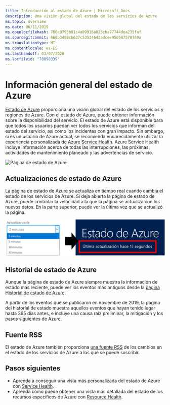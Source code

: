 ```yaml
---
title: Introducción al estado de Azure | Microsoft Docs
description: Una visión global del estado de los servicios de Azure
ms.topic: overview
ms.date: 06/11/2019
ms.openlocfilehash: 766e9795b01c4a09916a025cba77744dea235faf
ms.sourcegitcommit: 668b3480cb637c53534642adcee95d687578769a
ms.translationtype: HT
ms.contentlocale: es-ES
ms.lasthandoff: 03/07/2020
ms.locfileid: "78898339"
---
```

# <a name="azure-status-overview"></a>Información general del estado de Azure

[Estado de Azure](https://status.azure.com/status/) proporciona una visión global del estado de los servicios y regiones de Azure. Con el estado de Azure, puede obtener información sobre la disponibilidad del servicio. El estado de Azure está disponible para que todos los usuarios puedan ver todos los servicios que informan del estado del servicio, así como los incidentes con gran impacto. Sin embargo, si es un usuario de Azure actual, se recomienda encarecidamente utilizar la experiencia personalizada de [Azure Service Health](https://aka.ms/azureservicehealth). Azure Service Health incluye información acerca de todas las interrupciones, las próximas actividades de mantenimiento planeado y las advertencias de servicio.

![Página de estado de Azure](./media/azure-status-overview/azure-status.PNG)

## <a name="azure-status-updates"></a>Actualizaciones de estado de Azure

La página de estado de Azure se actualiza en tiempo real cuando cambia el estado de los servicios de Azure. Si deja abierta la página de estado de Azure, puede controlar la velocidad a la que la página se actualiza con los nuevos datos. En la parte superior, puede ver la última vez que se actualizó la página.

![Actualización de estado de Azure](./media/azure-status-overview/update.PNG)

## <a name="azure-status-history"></a>Historial de estado de Azure

Aunque la página de estado de Azure siempre muestra la información de estado más reciente, puede ver los eventos más antiguos desde la [página Historial de estado de Azure](https://status.azure.com/status/history/).

A partir de los eventos que se publicaron en noviembre de 2019, la página del historial de estado muestra aquellos eventos que hayan tenido lugar hasta 365 días antes, e incluye una causa raíz preliminar, la mitigación y los pasos siguientes de Azure.

## <a name="rss-feed"></a>Fuente RSS

El estado de Azure también proporciona [una fuente RSS](https://status.azure.com/status/feed/) de los cambios en el estado de los servicios de Azure a los que se puede suscribir.

## <a name="next-steps"></a>Pasos siguientes

* Aprenda a conseguir una vista más personalizada del estado de Azure con [Service Health](./service-health-overview.md).
* Aprenda cómo puede obtener una vista más detallada del estado de los recursos específicos de Azure con [Resource Health](./resource-health-overview.md).
